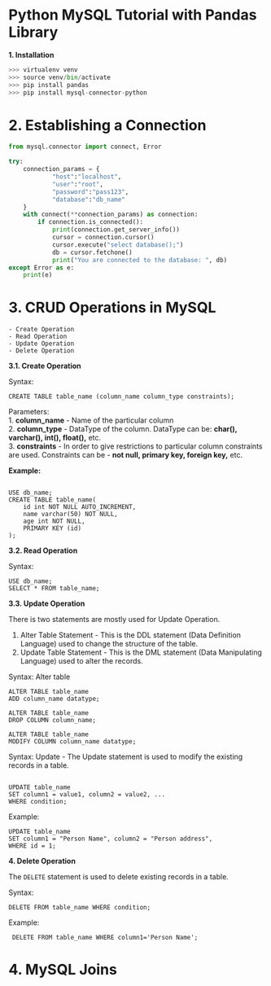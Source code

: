 # Python MySQL Tutorial with Pandas Library

**1. Installation**

```python
>>> virtualenv venv
>>> source venv/bin/activate
>>> pip install pandas
>>> pip install mysql-connector-python

```

# **2. Establishing a Connection**

```python
from mysql.connector import connect, Error

try:
    connection_params = {
            "host":"localhost",
            "user":"root",
            "password":"pass123",
            "database":"db_name"
    }
    with connect(**connection_params) as connection:
        if connection.is_connected():
            print(connection.get_server_info())
            cursor = connection.cursor()
            cursor.execute("select database();")
            db = cursor.fetchone()
            print("You are connected to the database: ", db)
except Error as e:
    print(e)


```
# **3. CRUD Operations in MySQL**
	
	- Create Operation
	- Read Operation
	- Update Operation
	- Delete Operation

**3.1. Create Operation**
	
Syntax:

```mysql
CREATE TABLE table_name (column_name column_type constraints);

```
Parameters:<br>
	1. **column_name** - Name of the particular column<br>
	2. **column_type** - DataType of the column. DataType can be: **char(), varchar(), int(), float(),** etc.<br>
	3. **constraints** - In order to give restrictions to particular column constraints are used. Constraints can be - **not null, primary key, foreign key,** etc.<br>

**Example:**<br>
```mysql

USE db_name;
CREATE TABLE table_name(
	id int NOT NULL AUTO_INCREMENT,
	name varchar(50) NOT NULL,
	age int NOT NULL,
	PRIMARY KEY (id)
);

```

**3.2. Read Operation**

Syntax:

```mysql
USE db_name;
SELECT * FROM table_name;
```

**3.3. Update Operation**

There is  two statements are mostly used for Update Operation.
1. Alter Table Statement - This is the DDL statement (Data Definition Language) used to change the structure of the table.
2. Update Table Statement - This is the DML statement (Data Manipulating Language) used to alter the records.


Syntax: Alter table

```mysql
ALTER TABLE table_name
ADD column_name datatype;

ALTER TABLE table_name
DROP COLUMN column_name;

ALTER TABLE table_name
MODIFY COLUMN column_name datatype;

```

Syntax: Update - The Update statement is used to modify the existing records in a table.

```mysql

UPDATE table_name
SET column1 = value1, column2 = value2, ...
WHERE condition;

```
Example:

```mysql
UPDATE table_name
SET column1 = "Person Name", column2 = "Person address",
WHERE id = 1;

```

**4. Delete Operation**

The `DELETE` statement is used to delete existing records in a table.

Syntax:

```mysql
DELETE FROM table_name WHERE condition;
```

Example:
```mysql
 DELETE FROM table_name WHERE column1='Person Name'; 
```

# 4. MySQL Joins
